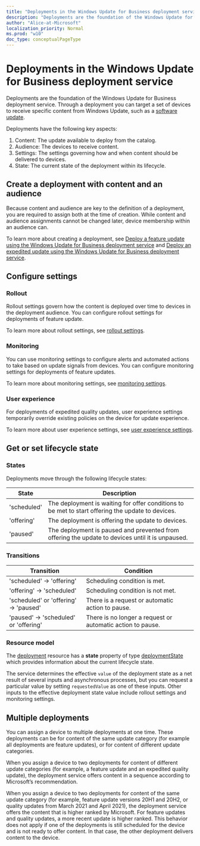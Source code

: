 ```yaml
---
title: "Deployments in the Windows Update for Business deployment service"
description: "Deployments are the foundation of the Windows Update for Business deployment service. Through a deployment you can target a set of devices to receive specific content from Windows Update, such as a software update."
author: "Alice-at-Microsoft"
localization_priority: Normal
ms.prod: "w10"
doc_type: conceptualPageType
---
```


# Deployments in the Windows Update for Business deployment service

Deployments are the foundation of the Windows Update for Business deployment service. Through a deployment you can target a set of devices to receive specific content from Windows Update, such as a [software update](windowsupdates-software-updates.md).

Deployments have the following key aspects:

1. Content: The update available to deploy from the catalog.
2. Audience: The devices to receive content.
3. Settings: The settings governing how and when content should be delivered to devices.
4. State: The current state of the deployment within its lifecycle.

## Create a deployment with content and an audience

Because content and audience are key to the definition of a deployment, you are required to assign both at the time of creation. While content and audience assignments cannot be changed later, device membership within an audience can.

To learn more about creating a deployment, see [Deploy a feature update using the Windows Update for Business deployment service](windowsupdates-deploy-update.md) and [Deploy an expedited update using the Windows Update for Business deployment service](windowsupdates-deploy-expedited-update.md).

## Configure settings

### Rollout

Rollout settings govern how the content is deployed over time to devices in the deployment audience. You can configure rollout settings for deployments of feature update.

To learn more about rollout settings, see [rollout settings](windowsupdates-schedule-deployment.md).

### Monitoring

You can use monitoring settings to configure alerts and automated actions to take based on update signals from devices. You can configure monitoring settings for deployments of feature updates.

To learn more about monitoring settings, see [monitoring settings](windowsupdates-manage-monitoring-rules.md).

### User experience

For deployments of expedited quality updates, user experience settings temporarily override existing policies on the device for update experience.

To learn more about user experience settings, see [user experience settings](windowsupdates-deploy-expedited-update.md).

## Get or set lifecycle state

### States

Deployments move through the following lifecycle states:

| State     | Description                                                                                       |
|-----------|---------------------------------------------------------------------------------------------------|
| 'scheduled' | The deployment is waiting for offer conditions to be met to start offering the update to devices. |
| 'offering'  | The deployment is offering the update to devices.                                                 |
| 'paused'    | The deployment is paused and prevented from offering the update to devices until it is unpaused.  |


### Transitions

| Transition                     | Condition                                |
|--------------------------------|------------------------------------------|
| 'scheduled' → 'offering'           | Scheduling condition is met.             |
| 'offering' → 'scheduled'           | Scheduling condition is not met.         |
| 'scheduled' or 'offering' → 'paused' | There is a request or automatic action to pause. |
| 'paused' → 'scheduled' or 'offering' | There is no longer a request or automatic action to pause. |

### Resource model

The [deployment](/graph/api/resources/windowsupdates-deployment) resource has a **state** property of type [deploymentState](/graph/api/resources/windowsupdates-deploymentstate) which provides information about the current lifecycle state.

The service determines the effective `value` of the deployment state as a net result of several inputs and asynchronous processes, but you can request a particular value by setting `requestedValue` as one of these inputs. Other inputs to the effective deployment state value include rollout settings and monitoring settings.

## Multiple deployments

You can assign a device to multiple deployments at one time. These deployments can be for content of the same update category (for example all deployments are feature updates), or for content of different update categories.

When you assign a device to two deployments for content of different update categories (for example, a feature update and an expedited quality update), the deployment service offers content in a sequence according to Microsoft’s recommendation.

When you assign a device to two deployments for content of the same update category (for example, feature update versions 20H1 and 20H2, or quality updates from March 2021 and April 2021), the deployment service offers the content that is higher ranked by Microsoft. For feature updates and quality updates, a more recent update is higher ranked. This behavior does not apply if one of the deployments is still scheduled for the device and is not ready to offer content. In that case, the other deployment delivers content to the device.
